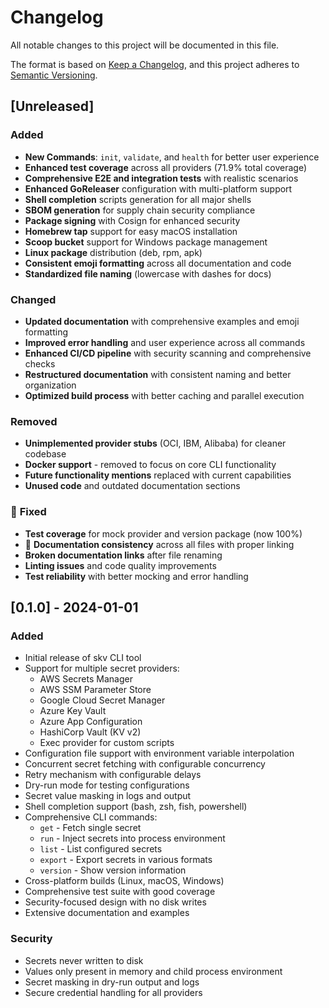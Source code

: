 # Changelog

All notable changes to this project will be documented in this file.

The format is based on [Keep a Changelog](https://keepachangelog.com/en/1.0.0/),
and this project adheres to [Semantic Versioning](https://semver.org/spec/v2.0.0.html).

## [Unreleased]

### Added

- **New Commands**: `init`, `validate`, and `health` for better user experience
- **Enhanced test coverage** across all providers (71.9% total coverage)
- **Comprehensive E2E and integration tests** with realistic scenarios
- **Enhanced GoReleaser** configuration with multi-platform support
- **Shell completion** scripts generation for all major shells
- **SBOM generation** for supply chain security compliance
- **Package signing** with Cosign for enhanced security
- **Homebrew tap** support for easy macOS installation
- **Scoop bucket** support for Windows package management
- **Linux package** distribution (deb, rpm, apk)
- **Consistent emoji formatting** across all documentation and code
- **Standardized file naming** (lowercase with dashes for docs)

### Changed

- **Updated documentation** with comprehensive examples and emoji formatting
- **Improved error handling** and user experience across all commands
- **Enhanced CI/CD pipeline** with security scanning and comprehensive checks
- **Restructured documentation** with consistent naming and better organization
- **Optimized build process** with better caching and parallel execution

### Removed

- **Unimplemented provider stubs** (OCI, IBM, Alibaba) for cleaner codebase
- **Docker support** - removed to focus on core CLI functionality
- **Future functionality mentions** replaced with current capabilities
- **Unused code** and outdated documentation sections

### 🐛 **Fixed**

- **Test coverage** for mock provider and version package (now 100%)
- 📖 **Documentation consistency** across all files with proper linking
- **Broken documentation links** after file renaming
- **Linting issues** and code quality improvements
- **Test reliability** with better mocking and error handling

## [0.1.0] - 2024-01-01

### Added

- Initial release of skv CLI tool
- Support for multiple secret providers:
  - AWS Secrets Manager
  - AWS SSM Parameter Store
  - Google Cloud Secret Manager
  - Azure Key Vault
  - Azure App Configuration
  - HashiCorp Vault (KV v2)
  - Exec provider for custom scripts
- Configuration file support with environment variable interpolation
- Concurrent secret fetching with configurable concurrency
- Retry mechanism with configurable delays
- Dry-run mode for testing configurations
- Secret value masking in logs and output
- Shell completion support (bash, zsh, fish, powershell)
- Comprehensive CLI commands:
  - `get` - Fetch single secret
  - `run` - Inject secrets into process environment
  - `list` - List configured secrets
  - `export` - Export secrets in various formats
  - `version` - Show version information
- Cross-platform builds (Linux, macOS, Windows)
- Comprehensive test suite with good coverage
- Security-focused design with no disk writes
- Extensive documentation and examples

### Security

- Secrets never written to disk
- Values only present in memory and child process environment
- Secret masking in dry-run output and logs
- Secure credential handling for all providers
